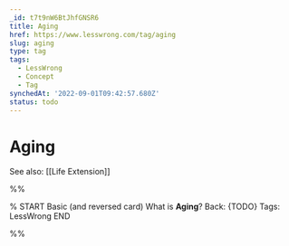 ```yaml
---
_id: t7t9nW6BtJhfGNSR6
title: Aging
href: https://www.lesswrong.com/tag/aging
slug: aging
type: tag
tags:
  - LessWrong
  - Concept
  - Tag
synchedAt: '2022-09-01T09:42:57.680Z'
status: todo
---
```


# Aging

See also: [[Life Extension]]


%%

% START
Basic (and reversed card)
What is **Aging**?
Back: {TODO}
Tags: LessWrong
END
<!--ID: 1663156958557-->


%%
	
